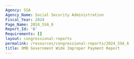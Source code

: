 ```yaml
---
Agency: SSA
Agency_Name: Social Security Administration
Fiscal_Year: 2024
Page_Name: 2024_SSA_6
Report_Id: '6'
Requirements: []
layout: congressional-reports
permalink: /resources/congressional-reports/2024_SSA_6
title: OMB Government Wide Improper Payment Report
---
```

